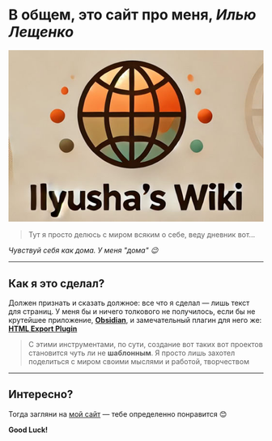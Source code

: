 # В общем, это сайт про меня, *Илью Лещенко*

![logo](data/logo.jpg)

>  Тут я просто делюсь с миром всяким о себе, веду дневник вот...

*Чувствуй себя как дома. У меня "дома" 😉*

---

## Как я это сделал? 
Должен признать и сказать должное: все что я сделал — лишь текст для страниц. У меня бы и ничего толкового не получилось, если бы не крутейшее приложение, **[Obsidian](https://obsidian.md/)**, и замечательный плагин для него же: **[HTML Export Plugin](obsidian://show-plugin?id=webpage-html-export)**

> С этими инструментами, по сути, создание вот таких вот проектов становится чуть ли не **шаблонным**. Я просто лишь захотел поделиться с миром своими мыслями и работой, творчеством
---

## Интересно?
Тогда загляни на [мой сайт](www.ilyushas.online) — тебе определенно понравится 😊

**Good Luck!**
